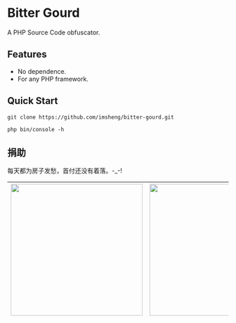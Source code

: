 Bitter Gourd
==========

A PHP Source Code obfuscator.

Features
--------

 * No dependence.
 * For any PHP framework.

Quick Start
-----------

    git clone https://github.com/imsheng/bitter-gourd.git
    
    php bin/console -h
    
捐助
-----------
每天都为房子发愁，首付还没有着落。-_-!

|  <img src="https://www.web3721.com/alipay.jpg" width="300">   | <img src="https://www.web3721.com/wechat.png" width="300">   |
|  ----  | ----  |
